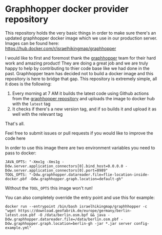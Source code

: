 # Graphhopper docker provider repository
This repository holds the very basic things in order to make sure there's an updated graphhopper docker image which we use in our production server.
Images can be found here:
https://hub.docker.com/r/israelhikingmap/graphhopper

I would like to first and foremost thank the [graphhopper](https://www.graphhopper.com/) team for their hard work and amazing product!
They are doing a great job and we are truly happy to help by contributing to thier code base like we had done in the past.
Graphhopper team has decided not to build a docker image and this repository is here to bridge that gap.
This repository is extremely simple, all it does is the following:
1. Every morning at 7 AM it builds the latest code using Github actions from the [graphhopper repository](https://github.com/graphhopper/graphhopper) and uploads the image to docker hub with the `latest` tag
2. It checks if there's a new version tag, and if so builds it and upload it as well with the relevant tag

That's all.

Feel free to submit issues or pull requests if you would like to improve the code here

In order to use this image there are two environment variables you need to pass to docker:
```
JAVA_OPTS: "-Xmx1g -Xms1g -Ddw.server.application_connectors[0].bind_host=0.0.0.0 -Ddw.server.application_connectors[0].port=8989"
TOOL_OPTS: "-Ddw.graphhopper.datareader.file=flie-location-inside-docker.pbf -Ddw.graphhopper.graph.location=default-gh"
```

Without the `TOOL_OPTS` this image won't run!

You can also completely override the entry point and use this for example:
```
docker run --entrypoint /bin/bash israelhikingmap/graphhhopper -c "wget https://download.geofabrik.de/europe/germany/berlin-latest.osm.pbf -O /data/berlin.osm.bpf && java -Ddw.graphhopper.datareader.file=/data/berlin.osm.pbf -Ddw.graphhopper.graph.location=berlin-gh -jar *.jar server config-example.yml"
```
